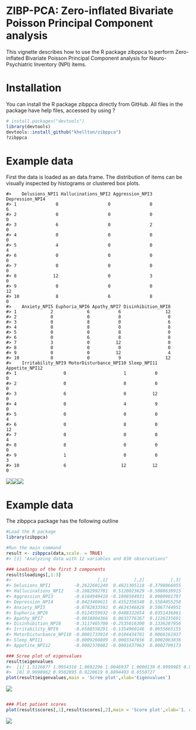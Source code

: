 
<!-- README.md is generated from README.Rmd. Please edit that file -->
<!-- usethis::use_readme_rmd() og så Ctlr + Shift + K -->
ZIBP-PCA: Zero-inflated Bivariate Poisson Principal Component analysis
======================================================================

This vignette describes how to use the R package zibppca to perform Zero-inflated Bivariate Poisson Principal Component analysis for Neuro-Psychiatric Inventory (NPI) items.

Installation
============

You can install the R package zibppca directly from GitHub. All files in the package have help files, accessed by using ?

``` r
# install.packages("devtools")
library(devtools)
devtools::install_github("khellton/zibppca")
?zibppca
```

Example data
============

First the data is loaded as an data.frame. The distribution of items can be visually inspected by histograms or clustered box plots.

    #>    Delusions_NPI1 Hallucinations_NPI2 Aggression_NPI3 Depression_NPI4
    #> 1               0                   0               0               6
    #> 2               0                   0               0               0
    #> 3               6                   0               2               0
    #> 4               0                   0               0               0
    #> 5               4                   0               0               4
    #> 6               0                   0               0               0
    #> 7               0                   0               0               0
    #> 8              12                   0               3               0
    #> 9               0                   0               0              12
    #> 10              8                   6               8               0
    #>    Anxiety_NPI5 Euphoria_NPI6 Apathy_NPI7 Disinhibition_NPI8
    #> 1             2             6           6                 12
    #> 2             0             0           8                  0
    #> 3             0             8           0                  6
    #> 4             0             8           0                  8
    #> 5             0             0           8                  0
    #> 6             0             6           8                  8
    #> 7             3             0          12                  0
    #> 8             0             0           0                  0
    #> 9             0             0          12                  4
    #> 10            0             0           9                 12
    #>    Irritability_NPI9 MotorDisturbance_NPI10 Sleep_NPI11 Appetite_NPI12
    #> 1                  0                      1           0              0
    #> 2                  0                      0           0              0
    #> 3                  6                      0          12              0
    #> 4                  0                      4           9              0
    #> 5                  0                      0           0              4
    #> 6                  0                      8           0             12
    #> 7                  0                      0           0              4
    #> 8                  8                      0           0              0
    #> 9                  1                      0           0              3
    #> 10                 6                     12          12              0

![](README_files/figure-markdown_github-ascii_identifiers/unnamed-chunk-1-1.png)![](README_files/figure-markdown_github-ascii_identifiers/unnamed-chunk-1-2.png)![](README_files/figure-markdown_github-ascii_identifiers/unnamed-chunk-1-3.png)

Example data
============

The zibppca package has the following outline

``` r
#Load the R package
library(zibppca)

#Run the main command 
result <- zibppca(data,scale. = TRUE)
#> [1] "Analyzing data with 12 variables and 830 observations"

### Loadings of the first 3 components
result$loadings[,1:3]
#>                                 [,1]          [,2]          [,3]
#> Delusions_NPI1         -0.2622601240  0.4821305118 -0.3798866955
#> Hallucinations_NPI2    -0.1082992701  0.5120023629 -0.5008639915
#> Aggression_NPI3        -0.6164949410 -0.1098594931  0.0080981797
#> Depression_NPI4        -0.0423469611  0.4352356548  0.5584055258
#> Anxiety_NPI5           -0.0782833592  0.4634346828  0.5067744951
#> Euphoria_NPI6          -0.0124559932 -0.0488332654  0.0351436861
#> Apathy_NPI7            -0.0018804366  0.0633776167  0.1126235691
#> Disinhibition_NPI8     -0.3117465700 -0.2535016300  0.1336287956
#> Irritability_NPI9      -0.6588558291 -0.1354960146  0.0655665155
#> MotorDisturbance_NPI10 -0.0081733914 -0.0104434701  0.0066161937
#> Sleep_NPI11            -0.0009260809 -0.0003347656  0.0002063836
#> Appetite_NPI12         -0.0002378082 -0.0001637063  0.0002709173

### Scree plot of eigenvalues
result$eigenvalues 
#>  [1] 1.5116877 1.0954316 1.0692296 1.0046937 1.0000139 0.9999985 0.9999799
#>  [8] 0.9998962 0.9502895 0.9220619 0.8894493 0.6550727
plot(result$eigenvalues,main = 'Scree plot',xlab='Eigenvalues')
```

![](README_files/figure-markdown_github-ascii_identifiers/unnamed-chunk-2-1.png)

``` r

### Plot patient scores 
plot(result$scores[,1],result$scores[,2],main = 'Score plot',xlab='1. component',ylab='2. component')
```

![](README_files/figure-markdown_github-ascii_identifiers/unnamed-chunk-2-2.png)
